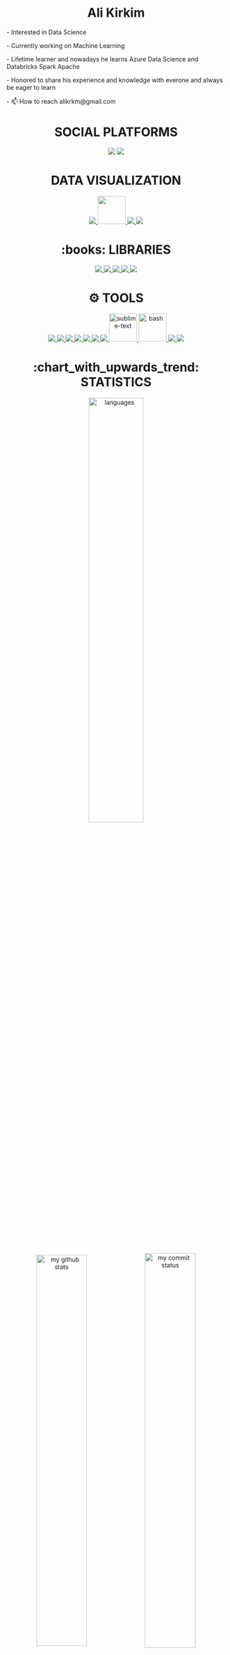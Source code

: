 <div> <h1 align="center"> Ali Kirkim </h1> </div>
<p>- Interested in Data Science </p>
<p>- Currently working on Machine Learning </p>
<p>- Lifetime learner and nowadays he learns Azure Data Science and Databricks Spark Apache </p>
<p>- Honored to share his experience and knowledge with everone and always be eager to learn </p>
<p>- 📫 How to reach alikrkm@gmail.com</p>

<div> <h1 align="center"> SOCIAL PLATFORMS </h1> 
<p align="center">
<a href="https://www.linkedin.com/in/ali-kirkim/"/><img src="https://img.shields.io/badge/linkedin-%230077B5.svg?&style=for-the-badge&logo=linkedin&logoColor=white" /></a>
<a href="mailto:alikrkm@gmail.com"><img src="https://img.shields.io/badge/gmail-f1f2f6.svg?&style=for-the-badge&logo=gmail&logoColor=red" /></a>
</p></div>

<div align="center"> <h1 align="center"> DATA VISUALIZATION </h1> </div>
<p align="center">
<a href="#" target="_blank"> <img src="https://github.com/alikrkm/alikrkm/blob/main/icons/pngegg%20(1).png"/> </a> 
<a href="#" target="_blank"> <img src="https://github.com/alikrkm/alikrkm/blob/main/icons/seaborn.png" height="64"/> </a>    
<a href="#" target="_blank"> <img src="https://github.com/alikrkm/alikrkm/blob/main/icons/pngegg%20(22).png"/> </a>  
<a href="#" target="_blank"> <img src="https://github.com/alikrkm/alikrkm/blob/main/icons/pngegg%20(24).png"/> </a>   
  
<div align="center"> <h1 align="center">:books: LIBRARIES </h1> </div>
<p align="center">
<a href="#" target="_blank"> <img src="https://github.com/alikrkm/alikrkm/blob/main/icons/pngegg%20(20).png"/> </a>   
<a href="#" target="_blank"> <img src="https://github.com/alikrkm/alikrkm/blob/main/icons/pngegg%20(2).png"/> </a>                                                     
<a href="#" target="_blank"> <img src="https://github.com/alikrkm/alikrkm/blob/main/icons/pngegg%20(4).png"/> </a> 
<a href="#" target="_blank"> <img src="https://github.com/alikrkm/alikrkm/blob/main/icons/pngegg%20(10).png"/> </a>
<a href="#" target="_blank"> <img src="https://github.com/alikrkm/alikrkm/blob/main/icons/pngegg%20(17).png"/> </a>  
</p>

<div align="center"> <h1 align="center"> ⚙ TOOLS </h1> </div>
<p align="center">
<a href="#" target="_blank"> <img src="https://github.com/alikrkm/alikrkm/blob/main/icons/pngegg%20(5).png"/> </a> 
<a href="#" target="_blank"> <img src="https://github.com/alikrkm/alikrkm/blob/main/icons/pngegg%20(12).png"/> </a>  
<a href="#" target="_blank"> <img src="https://github.com/alikrkm/alikrkm/blob/main/icons/pngegg%20(18).png"/> </a>  
<a href="#" target="_blank"> <img src="https://github.com/alikrkm/alikrkm/blob/main/icons/icons8-slack-new-64.png"/> </a>                                                
<a href="#" target="_blank"> <img src="https://github.com/alikrkm/alikrkm/blob/main/icons/icons8-jira-64.png"/> </a>                  
<a href="#" target="_blank"> <img src="https://github.com/alikrkm/alikrkm//blob/main/icons/icons8-git-64.png"/> </a>
<a href="#" target="_blank"> <img src="https://github.com/alikrkm/alikrkm/blob/main/icons/pngegg%20(21).png"/> </a>
<a href="#" target="_blank"> <img src="https://cdn.icon-icons.com/icons2/1381/PNG/512/sublimetext_94866.png" alt="sublime-text" height="64"/> </a>
<a href="#" target="_blank"> <img src="https://www.vectorlogo.zone/logos/gnu_bash/gnu_bash-icon.svg" alt="bash" height="64"/> </a>
<a href="#" target="_blank"> <img src="https://github.com/alikrkm/alikrkm/blob/main/icons/pngegg%20(7).png"/> </a>  
<a href="#" target="_blank"> <img src="https://github.com/alikrkm/alikrkm/blob/main/icons/icons8-amazon-web-services-64.png"/> </a>                                       <div>                                                                                                                                                                             
  <div align="center"> <h1 align="center"> :chart_with_upwards_trend: STATISTICS </h1> </div>

</p align="center">
<p align="center"><img align="center" src="https://github-readme-stats.vercel.app/api/top-langs/?username=alikrkm&theme=algolia&layout=compact" alt="languages" width="50%" >
</p>
<p align="center">
<img align="center" src="https://github-readme-stats.vercel.app/api?username=alikrkm&count_private=true&theme=algolia&show_icons=true&hide_border=true" alt="my github stats" width="48%"/>&nbsp;
<img align="center" src="https://github-readme-streak-stats.herokuapp.com/?user=alikrkm&theme=algolia" alt="my commit status" width="48.2%"/>
</p>

<div align="center"> <h1 align="center"> 💾 MY REPOSITORIES  </h1> </div>
<p align="center">
<a href="https://github.com/alikrkm/alikrkm/">
  <img align="center" src="https://github-readme-stats.vercel.app/api/pin/?username=alikrkm&repo=CapStone&theme=algolia" />
</a>

<a href="https://github.com/alikrkm/HandsOn">
  <img align="center" src="https://github-readme-stats.vercel.app/api/pin/?username=alikrkm&repo=HandsOn&theme=algolia" />
</a>
</p>
  
